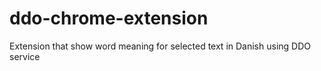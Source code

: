 # ddo-chrome-extension
Extension that show word meaning for selected text in Danish using DDO service
